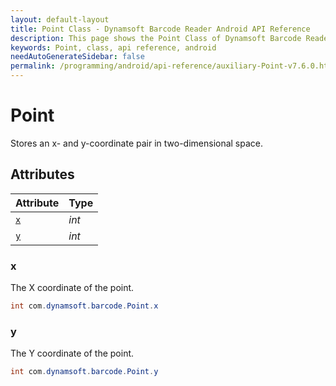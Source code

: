 ```yaml
---
layout: default-layout
title: Point Class - Dynamsoft Barcode Reader Android API Reference
description: This page shows the Point Class of Dynamsoft Barcode Reader for Android SDK.
keywords: Point, class, api reference, android
needAutoGenerateSidebar: false
permalink: /programming/android/api-reference/auxiliary-Point-v7.6.0.html
---
```



# Point

Stores an x- and y-coordinate pair in two-dimensional space.

## Attributes
  
| Attribute | Type |
|---------- | ---- |
| [`x`](#x) | *int* |
| [`y`](#y) | *int* |

### x

The X coordinate of the point.

```java
int com.dynamsoft.barcode.Point.x
```

### y

The Y coordinate of the point.

```java
int com.dynamsoft.barcode.Point.y
```
